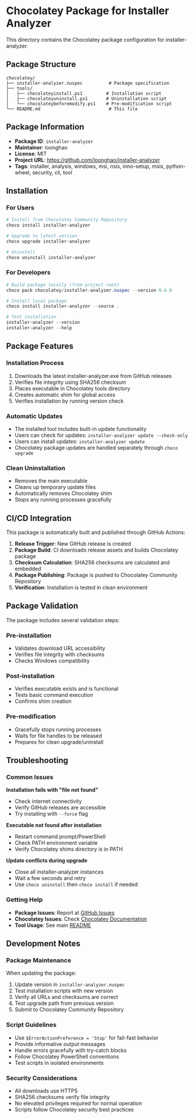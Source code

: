 # Chocolatey Package for Installer Analyzer

This directory contains the Chocolatey package configuration for installer-analyzer.

## Package Structure

```
chocolatey/
├── installer-analyzer.nuspec          # Package specification
├── tools/
│   ├── chocolateyinstall.ps1         # Installation script
│   ├── chocolateyuninstall.ps1       # Uninstallation script
│   └── chocolateybeforemodify.ps1    # Pre-modification script
└── README.md                          # This file
```

## Package Information

- **Package ID**: `installer-analyzer`
- **Maintainer**: loonghao
- **License**: MIT
- **Project URL**: https://github.com/loonghao/installer-analyzer
- **Tags**: installer, analysis, windows, msi, nsis, inno-setup, msix, python-wheel, security, cli, tool

## Installation

### For Users

```powershell
# Install from Chocolatey Community Repository
choco install installer-analyzer

# Upgrade to latest version
choco upgrade installer-analyzer

# Uninstall
choco uninstall installer-analyzer
```

### For Developers

```powershell
# Build package locally (from project root)
choco pack chocolatey/installer-analyzer.nuspec --version 0.6.0

# Install local package
choco install installer-analyzer --source .

# Test installation
installer-analyzer --version
installer-analyzer --help
```

## Package Features

### Installation Process
1. Downloads the latest installer-analyzer.exe from GitHub releases
2. Verifies file integrity using SHA256 checksum
3. Places executable in Chocolatey tools directory
4. Creates automatic shim for global access
5. Verifies installation by running version check

### Automatic Updates
- The installed tool includes built-in update functionality
- Users can check for updates: `installer-analyzer update --check-only`
- Users can install updates: `installer-analyzer update`
- Chocolatey package updates are handled separately through `choco upgrade`

### Clean Uninstallation
- Removes the main executable
- Cleans up temporary update files
- Automatically removes Chocolatey shim
- Stops any running processes gracefully

## CI/CD Integration

This package is automatically built and published through GitHub Actions:

1. **Release Trigger**: New GitHub release is created
2. **Package Build**: CI downloads release assets and builds Chocolatey package
3. **Checksum Calculation**: SHA256 checksums are calculated and embedded
4. **Package Publishing**: Package is pushed to Chocolatey Community Repository
5. **Verification**: Installation is tested in clean environment

## Package Validation

The package includes several validation steps:

### Pre-installation
- Validates download URL accessibility
- Verifies file integrity with checksums
- Checks Windows compatibility

### Post-installation
- Verifies executable exists and is functional
- Tests basic command execution
- Confirms shim creation

### Pre-modification
- Gracefully stops running processes
- Waits for file handles to be released
- Prepares for clean upgrade/uninstall

## Troubleshooting

### Common Issues

**Installation fails with "file not found"**
- Check internet connectivity
- Verify GitHub releases are accessible
- Try installing with `--force` flag

**Executable not found after installation**
- Restart command prompt/PowerShell
- Check PATH environment variable
- Verify Chocolatey shims directory is in PATH

**Update conflicts during upgrade**
- Close all installer-analyzer instances
- Wait a few seconds and retry
- Use `choco uninstall` then `choco install` if needed

### Getting Help

- **Package Issues**: Report at [GitHub Issues](https://github.com/loonghao/installer-analyzer/issues)
- **Chocolatey Issues**: Check [Chocolatey Documentation](https://docs.chocolatey.org/)
- **Tool Usage**: See main [README](../README.md)

## Development Notes

### Package Maintenance

When updating the package:

1. Update version in `installer-analyzer.nuspec`
2. Test installation scripts with new version
3. Verify all URLs and checksums are correct
4. Test upgrade path from previous version
5. Submit to Chocolatey Community Repository

### Script Guidelines

- Use `$ErrorActionPreference = 'Stop'` for fail-fast behavior
- Provide informative output messages
- Handle errors gracefully with try-catch blocks
- Follow Chocolatey PowerShell conventions
- Test scripts in isolated environments

### Security Considerations

- All downloads use HTTPS
- SHA256 checksums verify file integrity
- No elevated privileges required for normal operation
- Scripts follow Chocolatey security best practices
